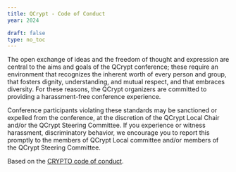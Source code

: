 ```yaml
---
title: QCrypt - Code of Conduct
year: 2024

draft: false
type: no_toc
---
```


The open exchange of ideas and the freedom of thought and expression are central to the aims and goals of the QCrypt conference; these require an environment that recognizes the inherent worth of every person and group, that fosters dignity, understanding, and mutual respect, and that embraces diversity. For these reasons, the QCrypt organizers are committed to providing a harassment-free conference experience.

Conference participants violating these standards may be sanctioned or expelled from the conference, at the discretion of the QCrypt Local Chair and/or the QCrypt Steering Committee. If you experience or witness harassment, discriminatory behavior, we encourage you to report this promptly to the members of QCrypt Local committee and/or members of the QCrypt Steering Committee.

Based on the [CRYPTO code of conduct](https://crypto.iacr.org/2018/codeofconduct.html).
